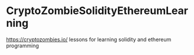 # CryptoZombieSolidityEthereumLearning
https://cryptozombies.io/ lessons for learning solidity and ethereum programming 
